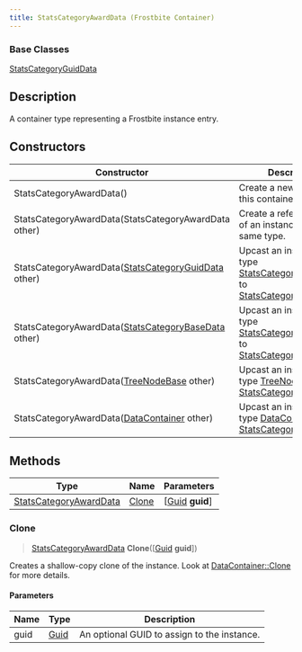 ```yaml
---
title: StatsCategoryAwardData (Frostbite Container)
---
```

### Base Classes

[StatsCategoryGuidData](StatsCategoryGuidData)

## Description

A container type representing a Frostbite instance entry.

## Constructors

| Constructor                                                                       | Description                                                                                                                         |
| --------------------------------------------------------------------------------- | ----------------------------------------------------------------------------------------------------------------------------------- |
| StatsCategoryAwardData()                                                          | Create a new instance of this container type.                                                                                       |
| StatsCategoryAwardData(StatsCategoryAwardData other)                              | Create a reference copy of an instance of the same type.                                                                            |
| StatsCategoryAwardData([StatsCategoryGuidData](StatsCategoryGuidData) other)      | Upcast an instance of type [StatsCategoryGuidData](StatsCategoryGuidData) to [StatsCategoryAwardData](StatsCategoryAwardData).      |
| StatsCategoryAwardData([StatsCategoryBaseData](StatsCategoryBaseData) other)      | Upcast an instance of type [StatsCategoryBaseData](StatsCategoryBaseData) to [StatsCategoryAwardData](StatsCategoryAwardData).      |
| StatsCategoryAwardData([TreeNodeBase](TreeNodeBase) other)                        | Upcast an instance of type [TreeNodeBase](TreeNodeBase) to [StatsCategoryAwardData](StatsCategoryAwardData).                        |
| StatsCategoryAwardData([DataContainer](/vext/ref/cls/shr/datacontainer) other) | Upcast an instance of type [DataContainer](/vext/ref/cls/shr/datacontainer) to [StatsCategoryAwardData](StatsCategoryAwardData). |

## Methods

| Type                                             | Name            | Parameters                                     |
| ------------------------------------------------ | --------------- | ---------------------------------------------- |
| [StatsCategoryAwardData](StatsCategoryAwardData) | [Clone](#clone) | \[[Guid](/vext/ref/cls/shr/guid) **guid**\] |

### Clone

> [StatsCategoryAwardData](StatsCategoryAwardData) **Clone**(\[[Guid](/vext/ref/cls/shr/guid) **guid**\])

Creates a shallow-copy clone of the instance. Look at [DataContainer::Clone](/vext/ref/cls/shr/datacontainer#clone) for more details.

#### Parameters

| Name | Type         | Description                                 |
| ---- | ------------ | ------------------------------------------- |
| guid | [Guid](Guid) | An optional GUID to assign to the instance. |
